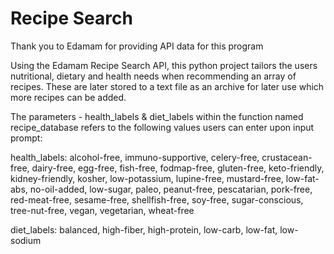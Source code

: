 # Recipe Search

Thank you to Edamam for providing API data for this program

Using the Edamam Recipe Search API, this python project tailors the users nutritional, dietary and health needs when recommending an array of recipes. These are later stored to a text file as an archive for later use which more recipes can be added.

The parameters - health_labels & diet_labels within the function named recipe_database refers to the following values users can enter upon input prompt:

health_labels: alcohol-free, immuno-supportive, celery-free, crustacean-free, dairy-free, egg-free, fish-free, fodmap-free, gluten-free, keto-friendly, kidney-friendly, kosher, low-potassium, lupine-free, mustard-free, low-fat-abs, no-oil-added, low-sugar, paleo, peanut-free, pescatarian, pork-free, red-meat-free, sesame-free, shellfish-free, soy-free, sugar-conscious, tree-nut-free, vegan, vegetarian, wheat-free

diet_labels: balanced, high-fiber, high-protein, low-carb, low-fat, low-sodium
